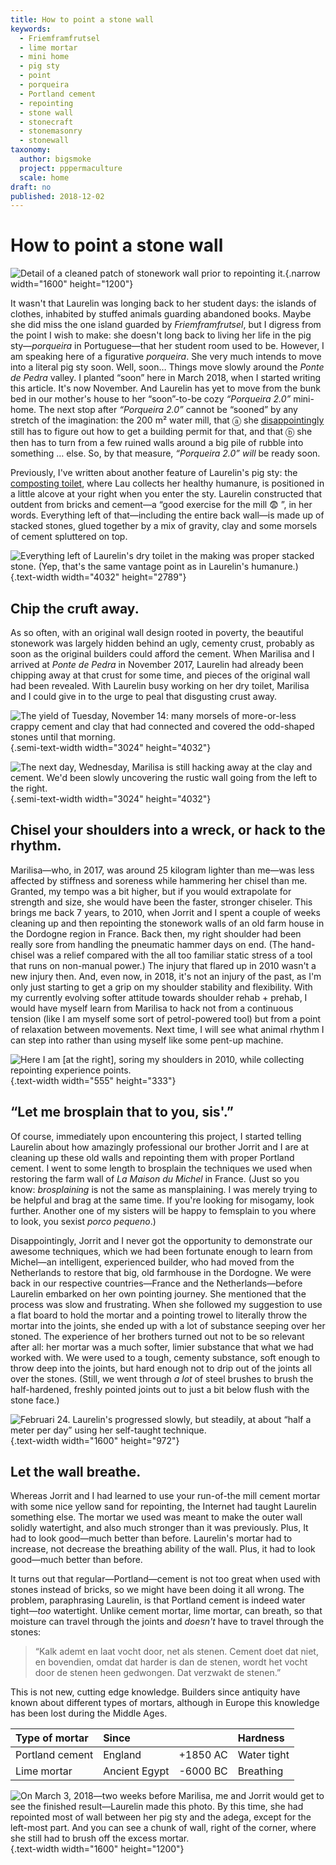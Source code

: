 ```yaml
---
title: How to point a stone wall
keywords:
  - Friemframfrutsel
  - lime mortar
  - mini home
  - pig sty
  - point
  - porqueira
  - Portland cement
  - repointing
  - stone wall
  - stonecraft
  - stonemasonry
  - stonewall
taxonomy:
  author: bigsmoke
  project: pppermaculture
  scale: home
draft: no
published: 2018-12-02
---
```


# How to point a stone wall

![Detail of a cleaned patch of stonework wall prior to repointing it.](Laurelin_her_sty_2018-03-04_Empty_joints_in_the_stone_wall.jpg){.narrow width="1600" height="1200"}

It wasn't that Laurelin was longing back to her student days: the islands of clothes, inhabited by stuffed animals guarding abandoned books. Maybe she did miss the one island guarded by <i lang="nl">Friemframfrutsel</i>, but I digress from the point I wish to make: she doesn't long back to living her life in the pig sty—<i lang="pt">porqueira</i> in Portuguese—that her student room used to be. However, I am speaking here of a figurative <i lang="pt">porqueira</i>. She very much intends to move into a literal pig sty soon. Well, soon… Things move slowly around the <i lang="pt">Ponte de Pedra</i> valley. I planted “soon” here in March 2018, when I started writing this article. It's now November. And Laurelin has yet to move from the bunk bed in our mother's house to her “soon”-to-be cozy <i lang="pt" title="“Pig Sty&#x00A0;2.0”">“Porqueira&#x00A0;2.0”</i> mini-home. The next stop after <i lang="pt" title="“Pig Sty&#x00A0;2.0”">“Porqueira&#x00A0;2.0”</i> cannot be “sooned” by any stretch of the imagination: the 200&#x00A0;m² water mill, that ⓐ she [disappointingly](/deceit-or-disinterest/) still has to figure out how to get a building permit for that, and that ⓑ she then has to turn from a few ruined walls around a big pile of rubble into something … else. So, by that measure, <i lang="pt" title="“Pig Sty&#x00A0;2.0”">“Porqueira&#x00A0;2.0”</i> _will_ be ready soon.

<?project-insert?>

Previously, I've written about another feature of Laurelin's pig sty: the [composting toilet](/laurelin-her-humanure/), where Lau collects her healthy humanure, is positioned in a little alcove at your right when you enter the sty. Laurelin constructed that outdent from bricks and cement—a “good exercise for the mill &#x1F628; ”, in her words. Everything left of that—including the entire back wall—is made up of stacked stones, glued together by a mix of gravity, clay and some morsels of cement spluttered on top.

![Everything left of Laurelin's [dry toilet in the making](/laurelin-her-humanure/) was proper stacked stone. (Yep, that's the same vantage point as in [<cite>Laurelin's humanure</cite>](/laurelin-her-humanure/).)](Ponte_de_Pedra_2017-11-14_View_of_toilet_along_the_back_wall_with_cruft.jpg){.text-width width="4032" height="2789"}

## Chip the cruft away.

As so often, with an original wall design rooted in poverty, the beautiful stonework was largely hidden behind an ugly, cementy crust, probably as soon as the original builders could afford the cement. When Marilisa and I arrived at <i lang="pt">Ponte de Pedra</i> in November 2017, Laurelin had already been chipping away at that crust for some time, and pieces of the original wall had been revealed. With Laurelin busy working on her dry toilet, Marilisa and I could give in to the urge to peal that disgusting crust away.

![The yield of Tuesday, November 14: many morsels of more-or-less crappy cement and clay that had connected and covered the odd-shaped stones until that morning.](Ponte_de_Pedra_2017-11-14_Cementy_cruft_harvest.jpg){.semi-text-width width="3024" height="4032"}

![The next day, Wednesday, Marilisa is still hacking away at the clay and cement. We'd been slowly uncovering the rustic wall going from the left to the right.](Ponte_de_Pedra_2017-11-15_Marilisa_chiseling_at_the_crust.jpg){.semi-text-width width="3024" height="4032"}

## Chisel your shoulders into a wreck, or hack to the rhythm.

Marilisa—who, in 2017, was around 25 kilogram lighter than me—was less affected by stiffness and soreness while hammering her chisel than me. Granted, my tempo was a bit higher, but if you would extrapolate for strength and size, she would have been the faster, stronger chiseler. This brings me back 7 years, to 2010, when Jorrit and I spent a couple of weeks cleaning up and then repointing the stonework walls of an old farm house in the Dordogne region in France. Back then, my right shoulder had been really sore from handling the pneumatic hammer days on end. (The hand-chisel was a relief compared with the all too familiar static stress of a tool that runs on non-manual power.) The injury that flared up in 2010 wasn't a new injury then. And, even now, in 2018, it's not an injury of the past, as I'm only just starting to get a grip on my shoulder stability and flexibility. With my currently evolving softer attitude towards shoulder rehab + prehab, I would have myself learn from Marilisa to hack not from a continuous tension (like I am myself some sort of petrol-powered tool) but from a point of relaxation between movements. Next time, I will see what animal rhythm I can step into rather than using myself like some pent-up machine.

![Here I am [at the right], soring my shoulders in 2010, while collecting repointing experience points.](Maison_de_Michel_2010-09-22_Muur_afbikken_met_peukje_en_pik.jpg){.text-width width="555" height="333"}

## “Let me brosplain that to you, sis'.”

<!-- TODO: Parse this into something like: https://codepen.io/zenorocha/pen/eZxYOK
<pre class="whatsapp-pasted__lines">
[15:47, 2/24/2018] Rowan: Je kunt vast nog wel wat hulp met je appartement gebruiken.
[15:49, 2/24/2018] Laurelin: 🙉
[15:49, 2/24/2018] Laurelin: Schiet ongeveer een halve meter per dag op
[15:50, 2/24/2018] Rowan: Kan dit spul niet van de stenen afgeborstelt worden?
[15:50, 2/24/2018] Rowan: Want dan zou je sneller kunnen voegen en borstelen als het halfdroog is.
[16:24, 2/24/2018] Laurelin: Ja maar dan zie ik niet meer welke ste[e]n ik wil houden. Dus nu laat ik wel wat op de stenen komen en borstel ik dat er later af.
[19:36, 3/4/2018] Laurelin: Ik heb weer een dag geplijsterd
[19:37, 3/4/2018] Rowan: Cool.
[19:37, 3/4/2018] Laurelin: Nog minstens 7 volle dagen werk denk ik
[19:37, 3/4/2018] Rowan: Zoveel?
[19:37, 3/4/2018] Laurelin: Tja gaat met een kleine meter per dag
[19:37, 3/4/2018] Rowan: Dat was echt een dag per muur met Michel.
[19:38, 3/4/2018] Rowan: Met halfnat wegborstelen.
[19:39, 3/4/2018] Rowan: Klinkt heel ambachtelijk.
[19:39, 3/4/2018] Laurelin: Ja ik deeeenk dat ik of een noob ben, of dat deze muur een stuk hobbeliger is
[19:40, 3/4/2018] Rowan: Hoeft niet uit te maken, voor zover ik weet.
[19:40, 3/4/2018] Laurelin: 🧐
[19:58, 3/4/2018] Laurelin: Hey maar on the upside krijg ik nou wel armspieren 😅
[19:59, 3/4/2018] Laurelin: Zelfs onderarmspieren 😎
[20:00, 3/4/2018] Rowan: Nais!
[20:00, 3/4/2018] Rowan: Ja, zoiets herinner ik me ook van toen.
[21:36, 3/5/2018] Laurelin: Ik kan me zo voorstellen dat als je handig bent met die kwak techniek, het een stuk sneller gaat, maar vooralsnog ben ik er vooral ingeslaagd er een zootje van te maken 😂
[21:36, 3/5/2018] Laurelin: Maar volgens mij heb ik nou wel bijna een derde van die muur af
[21:37, 3/5/2018] Laurelin: Ik wil het natuurlijk af hebben voor dat jullie er zijn he zodat ik trots kan pronken
</pre>
-->

Of course, immediately upon encountering this project, I started telling Laurelin about how amazingly professional our brother Jorrit and I are at cleaning up these old walls and repointing them with proper Portland cement. I went to some length to brosplain the techniques we used when restoring the farm wall of <i lang="fr">La Maison du Michel</i> in France. (Just so you know: _brosplaining_ is not the same as mansplaining. I was merely trying to be helpful and brag at the same time. If you're looking for misogamy, look further. Another one of my sisters will be happy to femsplain to you where to look, you sexist <i>porco pequeno</i>.)

Disappointingly, Jorrit and I never got the opportunity to demonstrate our awesome techniques, which we had been fortunate enough to learn from Michel—an intelligent, experienced builder, who had moved from the Netherlands to restore that big, old farmhouse in the Dordogne. We were back in our respective countries—France and the Netherlands—before Laurelin embarked on her own pointing journey. She mentioned that the process was slow and frustrating. When she followed my suggestion to use a flat board to hold the mortar and a pointing trowel to literally throw the mortar into the joints, she ended up with a lot of substance seeping over her stoned. The experience of her brothers turned out not to be so relevant after all: her mortar was a much softer, limier substance that what we had worked with. We were used to a tough, cementy substance, soft enough to throw deep into the joints, but hard enough not to drip out of the joints all over the stones. (Still, we went through _a lot_ of steel brushes to brush the half-hardened, freshly pointed joints out to just a bit below flush with the stone face.)

![Februari 24. Laurelin's progressed slowly, but steadily, at about “half a meter per day” using her self-taught technique.](Laurelin_her_sty_2018-02-24_Slow_repointing_progress.jpg){.text-width width="1600" height="972"}

## Let the wall breathe.

Whereas Jorrit and I had learned to use your run-of-the mill cement mortar with some nice yellow sand for repointing, the Internet had taught Laurelin something else. The mortar we used was meant to make the outer wall solidly watertight, and also much stronger than it was previously. Plus, It had to look good—much better than before. Laurelin's mortar had to increase, not decrease the breathing ability of the wall. Plus, it had to look good—much better than before.

It turns out that regular—Portland—cement is not too great when used with stones instead of bricks, so we might have been doing it all wrong. The problem, paraphrasing Laurelin, is that Portland cement is indeed water tight—_too_ watertight. Unlike cement mortar, lime mortar, can breath, so that moisture can travel through the joints and _doesn't_ have to travel through the stones:

> “Kalk ademt en laat vocht door, net als stenen. Cement doet dat niet, en bovendien, omdat dat harder is dan de stenen, wordt het vocht door de stenen heen gedwongen. Dat verzwakt de stenen.”

<!--
<pre class="whatsapp-pasted__lines">
[22:54, 11/24/2018] Laurelin: Kalk ademt en laat vocht door, net als stenen. Cement doet dat niet, en bovendien, omdat dat harder is dan de stenen, wordt het vocht door de stenen heen gedwongen.
[22:55, 11/24/2018] Laurelin: Dat verzwakt de stenen
[22:55, 11/24/2018] Laurelin: Die 'zout aanslag' is de mineralen uit de stenen die Mee naar buutn komt in dat proces.
[22:55, 11/24/2018] Laurelin: Mijn achter muur grenst op de adega
</pre>
-->

This is not new, cutting edge knowledge. Builders since antiquity have known about different types of mortars, although in Europe this knowledge has been lost during the Middle Ages.

<table class="text-width">
<thead>
<tr>
<th style="text-align: left;" scope="col">Type of mortar</th>
<th style="text-align: left;" scope="col" colspan="2">Since</th>
<th style="text-align: left;" scope="col">Hardness</th>
</tr>
</thead>
<tbody>
<tr>
<td>Portland cement</td>
<td>England</td>
<td style="text-align: right;">+1850&#x00A0;AC</td>
<td>Water tight</td>
</tr>
<tr>
<td>Lime mortar</td>
<td>Ancient Egypt</td>
<td style="text-align: right;">-6000&#x00A0;BC</td>
<td>Breathing</td>
</tr>
</tbody>
</table>

![On March 3, 2018—two weeks before Marilisa, me and Jorrit would get to see the finished result—Laurelin made this photo. By this time, she had repointed most of wall between her pig sty and the <a href="/a-mess-of-an-adega/"><i lang="pt">adega</i></a>, except for the left-most part. And you can see a chunk of wall, right of the corner, where she still had to brush off the excess mortar.](Laurelin_her_sty_2018-03-06_Stone_walls_almost_completely_repointed.jpg){.text-width width="1600" height="1200"}
